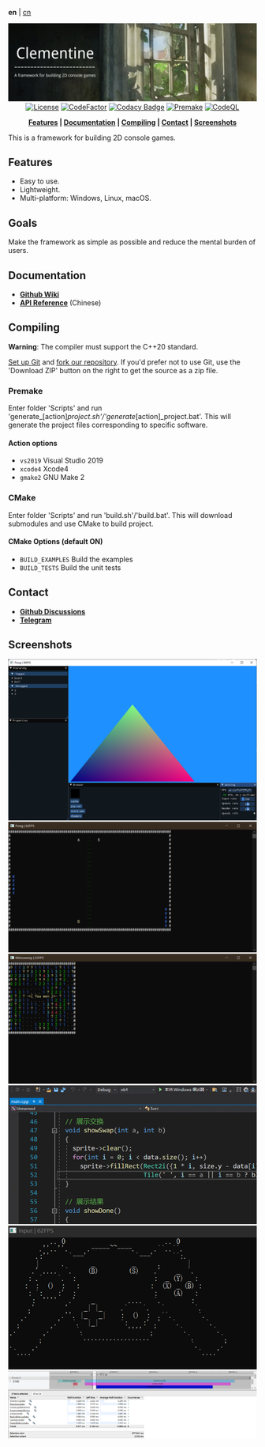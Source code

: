 **en** | [cn]

<div align="center">

![Banner](Docs/pictures/banner.png)
[![License](https://img.shields.io/github/license/ShenMian/Clementine)](https://github.com/ShenMian/Clementine/blob/master/LICENSE)
[![CodeFactor](https://www.codefactor.io/repository/github/shenmian/clementine/badge)](https://www.codefactor.io/repository/github/shenmian/clementine)
[![Codacy Badge](https://api.codacy.com/project/badge/Grade/c09e10a19377466b99cc74d4f43ac214)](https://app.codacy.com/gh/ShenMian/Clementine?utm_source=github.com&utm_medium=referral&utm_content=ShenMian/Clementine&utm_campaign=Badge_Grade_Settings)
[![Premake](https://github.com/ShenMian/Clementine/actions/workflows/permake.yml/badge.svg)](https://github.com/ShenMian/Clementine/actions/workflows/permake.yml)
[![CodeQL](https://github.com/ShenMian/Clementine/actions/workflows/codeql-analysis.yml/badge.svg)](https://github.com/ShenMian/Clementine/actions/workflows/codeql-analysis.yml)

**[Features](#features) | [Documentation](#documentation) | [Compiling](#compiling) | [Contact](#contact) | [Screenshots](#screenshots)**

</div>

This is a framework for building 2D console games.  

Features
--------
- Easy to use.
- Lightweight.
- Multi-platform: Windows, Linux, macOS.

Goals
-----
Make the framework as simple as possible and reduce the mental burden of users.

Documentation
-------------
- **[Github Wiki]**
- **[API Reference]** (Chinese)

Compiling
---------
**Warning**: The compiler must support the C++20 standard.  

[Set up Git] and [fork our repository].
If you'd prefer not to use Git, use the 'Download ZIP' button on the right to get the source as a zip file.

### Premake
Enter folder 'Scripts' and run 'generate_[action]_project.sh'/'generate_[action]_project.bat'. This will generate the project files corresponding to specific software.

#### Action options
- `vs2019` Visual Studio 2019
- `xcode4` Xcode4
- `gmake2` GNU Make 2

### CMake
Enter folder 'Scripts' and run 'build.sh'/'build.bat'. This will download submodules and use CMake to build project.

#### CMake Options (default ON)
- `BUILD_EXAMPLES` Build the examples
- `BUILD_TESTS`    Build the unit tests

Contact
-------
- **[Github Discussions]**
- **[Telegram]**

Screenshots
-----------
![Current](Docs/pictures/current.png)
![Pong](Docs/pictures/pong.png)
![Minesweeper](Docs/pictures/minesweeper.png)
![Sort](Docs/pictures/sort.gif)
![Gamepad](Docs/pictures/gamepad.gif)
![Profiler](Docs/pictures/profiler.png)

[cn]:                  README-cn.md
[github wiki]:         https://github.com/ShenMian/Clementine/wiki
[api reference]:       https://shenmian.github.io/Clementine
[set up git]:          https://help.github.com/articles/set-up-git
[fork our repository]: https://help.github.com/articles/fork-a-repo
[github discussions]:  https://github.com/ShenMian/Clementine/discussions
[telegram]:            https://t.me/shenmian

